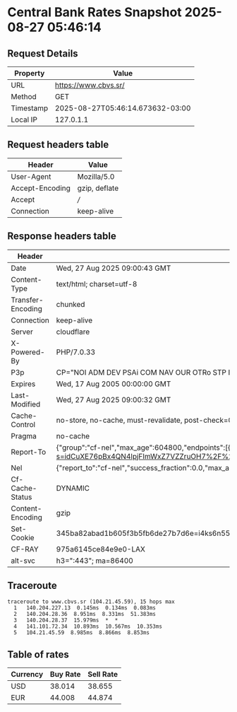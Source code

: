# Central Bank Rates Snapshot 2025-08-27 05:46:14
## Request Details

| Property | Value |
|----------|-------|
| URL | https://www.cbvs.sr/ |
| Method | GET |
| Timestamp | 2025-08-27T05:46:14.673632-03:00 |
| Local IP | 127.0.1.1 |
    
## Request headers table

| Header | Value |
|--------|-------|
| User-Agent | Mozilla/5.0 |
| Accept-Encoding | gzip, deflate |
| Accept | */* |
| Connection | keep-alive |

    
## Response headers table
| Header | Value |
|--------|-------|
| Date | Wed, 27 Aug 2025 09:00:43 GMT |
| Content-Type | text/html; charset=utf-8 |
| Transfer-Encoding | chunked |
| Connection | keep-alive |
| Server | cloudflare |
| X-Powered-By | PHP/7.0.33 |
| P3p | CP="NOI ADM DEV PSAi COM NAV OUR OTRo STP IND DEM" |
| Expires | Wed, 17 Aug 2005 00:00:00 GMT |
| Last-Modified | Wed, 27 Aug 2025 09:00:32 GMT |
| Cache-Control | no-store, no-cache, must-revalidate, post-check=0, pre-check=0 |
| Pragma | no-cache |
| Report-To | {"group":"cf-nel","max_age":604800,"endpoints":[{"url":"https://a.nel.cloudflare.com/report/v4?s=idCuXE76pBx4QN4lpjFImWxZ7VZZruOH7%2F%2BuPIowMU0cIZqQD1CH31mpasnJqiFguxolyBv558ZcGfS%2FAKKggqt0Jcxg8mBhuXQi"}]} |
| Nel | {"report_to":"cf-nel","success_fraction":0.0,"max_age":604800} |
| Cf-Cache-Status | DYNAMIC |
| Content-Encoding | gzip |
| Set-Cookie | 345ba82abad1b605f3b5fb6de27b7d6e=i4ks6n55etbm21rc6sd246es34; HttpOnly; Path=/ |
| CF-RAY | 975a6145ce84e9e0-LAX |
| alt-svc | h3=":443"; ma=86400 |

## Traceroute 

```
traceroute to www.cbvs.sr (104.21.45.59), 15 hops max
  1   140.204.227.13  0.145ms  0.134ms  0.083ms 
  2   140.204.28.36  8.951ms  8.331ms  51.383ms 
  3   140.204.28.37  15.979ms  *  * 
  4   141.101.72.34  10.893ms  10.567ms  10.353ms 
  5   104.21.45.59  8.985ms  8.866ms  8.853ms 

```


## Table of rates

| Currency | Buy Rate | Sell Rate |
|----------|----------|-----------|
| USD | 38.014 | 38.655 |
| EUR | 44.008 | 44.874 |
